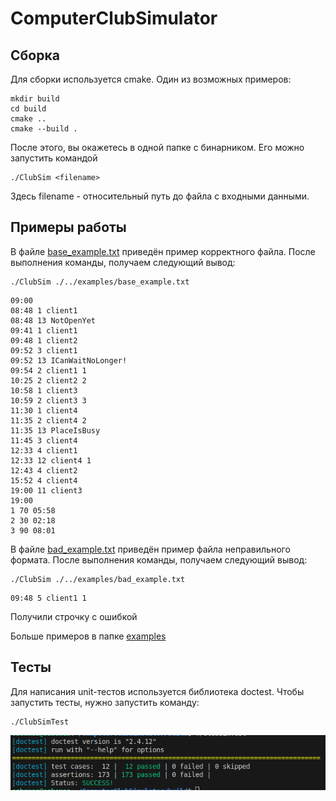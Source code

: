 # ComputerClubSimulator

## Сборка
Для сборки используется cmake. Один из возможных примеров:

```
mkdir build
cd build
cmake ..
cmake --build .
```
После этого, вы окажетесь в одной папке с бинарником. Его можно запустить командой
```
./ClubSim <filename>
```
Здесь filename - относительный путь до файла с входными данными.

## Примеры работы
В файле [base_example.txt](./examples/base_example.txt) приведён пример корректного файла. После выполнения команды, получаем следующий вывод:
```
./ClubSim ./../examples/base_example.txt
```

```
09:00
08:48 1 client1
08:48 13 NotOpenYet
09:41 1 client1
09:48 1 client2
09:52 3 client1
09:52 13 ICanWaitNoLonger!
09:54 2 client1 1
10:25 2 client2 2
10:58 1 client3
10:59 2 client3 3
11:30 1 client4
11:35 2 client4 2
11:35 13 PlaceIsBusy
11:45 3 client4
12:33 4 client1
12:33 12 client4 1
12:43 4 client2
15:52 4 client4
19:00 11 client3
19:00
1 70 05:58
2 30 02:18
3 90 08:01
```

В файле [bad_example.txt](./examples/bad_example.txt) приведён пример файла неправильного формата. После выполнения команды, получаем следующий вывод:
```
./ClubSim ./../examples/bad_example.txt
```

```
09:48 5 client1 1
```

Получили строчку с ошибкой

Больше примеров в папке [examples](./examples)

## Тесты

Для написания unit-тестов используется библиотека doctest. Чтобы запустить тесты, нужно запустить команду:
```
./ClubSimTest
```

![alt text](images/test.png)